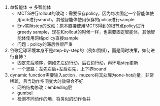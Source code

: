 1. 单智能体 -> 多智能体
    - MCTS进行rollout的改动：需要保存policy，因为每次固定一个智能体使用ucb进行search，其他智能体使用保存的policy进行sample
    - Env实际step的改动：原本直接使用MCTS得到的根节点policy进行greedy sample，现在和rollout的时候一样，也需要固定智能体，其他智能体使用网络policy直接sample
    - 问题：policy的滞后性很严重
2. 谷歌足球环境本身不是step-by-step的（例如围棋），而是同时决策，如何进行自博？
    - 固定先后顺序，例如先左边行动，后右边行动，再环境step更新
    - 一个思路：左先右后+左后右先，上下界bound
3. dynamic function需要输入action，muzero将其处理为one-hot向量，非常稀疏，且当动作空间变大时效果会不好
    - 网络结构修改：embeding层
    - gumbel
    - 检测不同动作的熵，将类似的动作合并

